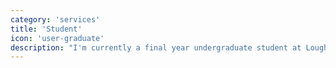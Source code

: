 ```yaml
---
category: 'services'
title: 'Student'
icon: 'user-graduate'
description: "I'm currently a final year undergraduate student at Loughborough University (UK) studying BSc Computer Science graduating in 2021"
---
```

